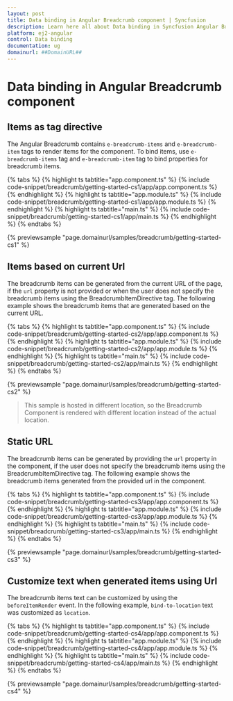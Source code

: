 ```yaml
---
layout: post
title: Data binding in Angular Breadcrumb component | Syncfusion
description: Learn here all about Data binding in Syncfusion Angular Breadcrumb component of Syncfusion Essential JS 2 and more.
platform: ej2-angular
control: Data binding 
documentation: ug
domainurl: ##DomainURL##
---
```


# Data binding in Angular Breadcrumb component

## Items as tag directive

The Angular Breadcrumb contains `e-breadcrumb-items` and `e-breadcrumb-item` tags to render items for the component. To bind items, use `e-breadcrumb-items` tag and `e-breadcrumb-item` tag to bind properties for breadcrumb items.

{% tabs %}
{% highlight ts tabtitle="app.component.ts" %}
{% include code-snippet/breadcrumb/getting-started-cs1/app/app.component.ts %}
{% endhighlight %}
{% highlight ts tabtitle="app.module.ts" %}
{% include code-snippet/breadcrumb/getting-started-cs1/app/app.module.ts %}
{% endhighlight %}
{% highlight ts tabtitle="main.ts" %}
{% include code-snippet/breadcrumb/getting-started-cs1/app/main.ts %}
{% endhighlight %}
{% endtabs %}
  
{% previewsample "page.domainurl/samples/breadcrumb/getting-started-cs1" %}

## Items based on current Url

The breadcrumb items can be generated from the current URL of the page, if the `url` property is not provided or when the user does not specify the breadcrumb items using the BreadcrumbItemDirective tag. The following example shows the breadcrumb items that are generated based on the current URL.

{% tabs %}
{% highlight ts tabtitle="app.component.ts" %}
{% include code-snippet/breadcrumb/getting-started-cs2/app/app.component.ts %}
{% endhighlight %}
{% highlight ts tabtitle="app.module.ts" %}
{% include code-snippet/breadcrumb/getting-started-cs2/app/app.module.ts %}
{% endhighlight %}
{% highlight ts tabtitle="main.ts" %}
{% include code-snippet/breadcrumb/getting-started-cs2/app/main.ts %}
{% endhighlight %}
{% endtabs %}
  
{% previewsample "page.domainurl/samples/breadcrumb/getting-started-cs2" %}

> This sample is hosted in different location, so the Breadcrumb Component is rendered with different location instead of the actual location.

## Static URL

The breadcrumb items can be generated by providing the `url` property in the component, if the user does not specify the breadcrumb items using the BreadcrumbItemDirective tag. The following example shows the breadcrumb items generated from the provided url in the component.

{% tabs %}
{% highlight ts tabtitle="app.component.ts" %}
{% include code-snippet/breadcrumb/getting-started-cs3/app/app.component.ts %}
{% endhighlight %}
{% highlight ts tabtitle="app.module.ts" %}
{% include code-snippet/breadcrumb/getting-started-cs3/app/app.module.ts %}
{% endhighlight %}
{% highlight ts tabtitle="main.ts" %}
{% include code-snippet/breadcrumb/getting-started-cs3/app/main.ts %}
{% endhighlight %}
{% endtabs %}
  
{% previewsample "page.domainurl/samples/breadcrumb/getting-started-cs3" %}

## Customize text when generated items using Url

The breadcrumb items text can be customized by using the `beforeItemRender` event. In the following example, `bind-to-location` text was customized as `location`.

{% tabs %}
{% highlight ts tabtitle="app.component.ts" %}
{% include code-snippet/breadcrumb/getting-started-cs4/app/app.component.ts %}
{% endhighlight %}
{% highlight ts tabtitle="app.module.ts" %}
{% include code-snippet/breadcrumb/getting-started-cs4/app/app.module.ts %}
{% endhighlight %}
{% highlight ts tabtitle="main.ts" %}
{% include code-snippet/breadcrumb/getting-started-cs4/app/main.ts %}
{% endhighlight %}
{% endtabs %}
  
{% previewsample "page.domainurl/samples/breadcrumb/getting-started-cs4" %}